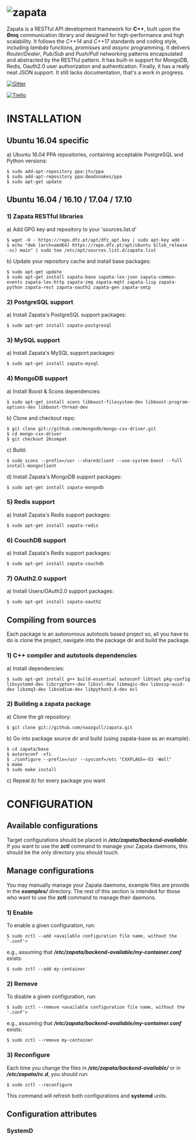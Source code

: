 ![zapata](http://dfz.pt/logo_zapata.png)
================================

Zapata is a RESTful API development framework for **C++**, built upon the **&#216;mq**
communication library and designed for high-performance and high
scalability. It follows the _C++14_ and _C++17_ standards and coding style,
including _lambda_ functions, _promisses_ and _assync_ programming. It delivers
*Router/Dealer*, *Pub/Sub* and *Push/Pull* networking patterns
encapsulated and abstracted by the RESTful pattern. It has built-in support
for MongoDB, Redis, Oauth2.0 user authorization and authentication. Finally,
it has a really neat JSON support. It still lacks documentation, that's a work in progress.

[![Gitter](https://badges.gitter.im/Join%20Chat.svg)](https://gitter.im/naazgull/zapata?utm_source=badge&utm_medium=badge&utm_campaign=pr-badge)

[![Trello](http://dfz.pt/img/trello_board.png)](https://trello.com/b/wD0PvV0H/github-com-naazgull-zapata)

# INSTALLATION

## Ubuntu 16.04 specific

a) Ubuntu 16.04 PPA repositories, containing acceptable PostgreSQL and Python versions:

	$ sudo add-apt-repository ppa:jtv/ppa
	$ sudo add-apt-repository ppa:deadsnakes/ppa
	$ sudo apt-get update

## Ubuntu 16.04 / 16.10 / 17.04 / 17.10

### 1) Zapata RESTful libraries ###

a) Add GPG key and repository to your 'sources.list.d'

	$ wget -O - https://repo.dfz.pt/apt/dfz_apt.key | sudo apt-key add -
	$ echo "deb [arch=amd64] https://repo.dfz.pt/apt/ubuntu $(lsb_release -sc) main" | sudo tee /etc/apt/sources.list.d/zapata.list

b) Update your repository cache and install base packages:

	$ sudo apt-get update
	$ sudo apt-get install zapata-base zapata-lex-json zapata-common-events zapata-lex-http zapata-zmq zapata-mqtt zapata-lisp zapata-python zapata-rest zapata-oauth2 zapata-gen zapata-smtp

### 2) PostgreSQL support ###

a) Install Zapata's PostgreSQL support packages:

	$ sudo apt-get install zapata-postgresql

### 3) MySQL support ###

a) Install Zapata's MySQL support packages:

	$ sudo apt-get install zapata-mysql

### 4) MongoDB support ###

a) Install Boost & Scons dependencies:

	$ sudo apt-get install scons libboost-filesystem-dev libboost-program-options-dev libboost-thread-dev

b) Clone and checkout repo:

	$ git clone git://github.com/mongodb/mongo-cxx-driver.git
	$ cd mongo-cxx-driver
	$ git checkout 26compat

c) Build:

	$ sudo scons --prefix=/usr --sharedclient --use-system-boost --full install-mongoclient

d) Install Zapata's MongoDB support packages:

	$ sudo apt-get install zapata-mongodb

### 5) Redis support ###

a) Install Zapata's Redis support packages:

	$ sudo apt-get install zapata-redis

### 6) CouchDB support ###

a) Install Zapata's Redis support packages:

	$ sudo apt-get install zapata-couchdb

### 7) OAuth2.0 support ###

a) Install Users/OAuth2.0 support packages:

	$ sudo apt-get install zapata-oauth2

## Compiling from sources

Each package is an autonomous autotools based project so, all you have to do is clone the project,
navigate into the package dir and build the package.

### 1) C++ compiler and autotools dependencies

a) Install dependencies:

	$ sudo apt-get install g++ build-essential autoconf libtool pkg-config libsystemd-dev libcrypto++-dev libssl-dev libmagic-dev libossp-uuid-dev libzmq3-dev libsodium-dev libpython3.6-dev ecl

### 2) Building a zapata package

a) Clone the git repository:

	$ git clone git://github.com/naazgull/zapata.git

b) Go into package source dir and build (using zapata-base as an example):

	$ cd zapata/base
	$ autoreconf -vfi
	$ ./configure --prefix=/usr --sysconf=/etc "CXXFLAGS=-O3 -Wall"
	$ make
	$ sudo make install

c) Repeat _b)_ for every package you want

# CONFIGURATION

## Available configurations

Target configurations should be placed in _**/etc/zapata/backend-available**_. If you want to use the **zctl** command to manage your Zapata daemons, this should be the only directory you should touch.

## Manage configurations

You may manually manage your Zapata daemons, example files are provide in the _**examples/**_ directory. The rest of this section is intended for those who want to use the **zctl** command to manage their daemons.

### 1) Enable

To enable a given configuration, run:

	$ sudo zctl --add <available configuration file name, without the '.conf'>

e.g., assuming that _**/etc/zapata/backend-available/my-container.conf**_ exists:

	$ sudo zctl --add my-container

### 2) Remove

To disable a given configuration, run:

	$ sudo zctl --remove <available configuration file name, without the '.conf'>

e.g., assuming that _**/etc/zapata/backend-available/my-container.conf**_ exists:

	$ sudo zctl --remove my-container

### 3) Reconfigure

Each time you change the files in _**/etc/zapata/backend-available/**_ or in _**/etc/zapata/rc.d**_, you should run:

	$ sudo zctl --reconfigure

This command will refresh both configurations and **systemd** units.

## Configuration attributes

### SystemD
